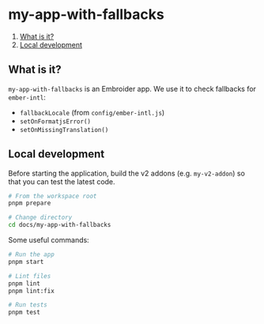 # my-app-with-fallbacks

1. [What is it?](#what-is-it)
1. [Local development](#local-development)


## What is it?

`my-app-with-fallbacks` is an Embroider app. We use it to check fallbacks for `ember-intl`:

- `fallbackLocale` (from `config/ember-intl.js`)
- `setOnFormatjsError()`
- `setOnMissingTranslation()`


## Local development

Before starting the application, build the v2 addons (e.g. `my-v2-addon`) so that you can test the latest code.

```sh
# From the workspace root
pnpm prepare

# Change directory
cd docs/my-app-with-fallbacks
```

Some useful commands:

```sh
# Run the app
pnpm start

# Lint files
pnpm lint
pnpm lint:fix

# Run tests
pnpm test
```
